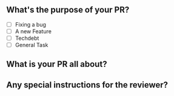 ## What's the purpose of your PR?

- [ ] Fixing a bug
- [ ] A new Feature
- [ ] Techdebt
- [ ] General Task

## What is your PR all about?

## Any special instructions for the reviewer?
